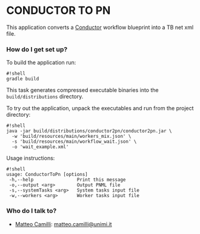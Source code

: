 # CONDUCTOR TO PN #

This application converts a [Conductor](https://netflix.github.io/conductor/) workflow blueprint into a TB net xml file.

### How do I get set up? ###

To build the application run:
```
#!shell
gradle build
```
This task generates compressed executable binaries into the `build/distributions` directory.

To try out the application, unpack the executables and run from the project directory:
```
#!shell
java -jar build/distributions/conductor2pn/conductor2pn.jar \
  -w 'build/resources/main/workers_mix.json' \
  -s 'build/resources/main/workflow_wait.json' \
  -o 'wait_example.xml'
```

Usage instructions:
```
#!shell
usage: ConductorToPn [options]
 -h,--help                Print this message
 -o,--output <arg>        Output PNML file
 -s,--systemTasks <arg>   System tasks input file
 -w,--workers <arg>       Worker tasks input file
```

### Who do I talk to? ###

* [Matteo Camilli](http://camilli.di.unimi.it): <matteo.camilli@unimi.it>
